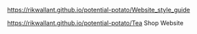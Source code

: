 https://rikwallant.github.io/potential-potato/Website_style_guide

https://rikwallant.github.io/potential-potato/Tea Shop Website
